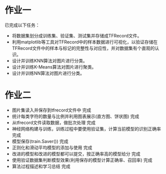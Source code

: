 # 作业一
已完成以下任务：
* 将数据集划分成训练集、验证集、测试集并存储成TFRecord文件。
* 利用matplotlib等工具对TFRecord中的样本数据进行可视化，以验证存储在TFRecord文件中的样本与标记的完整性与对应性，并对数据集有个直观的认识。
* 设计并训练KNN算法对图片进行分类。
* 设计并训练K-Means算法对图片进行聚类。
* 设计并训练NN算法对图片进行分类。



# 作业二
* 图片集读入并保存到tfrecord文件中 完成
* 统计每类字符的数量与比例并利用图表展示(直方图、饼状图) 完成
* 从tfrecord文件读取数据，做批次处理 完成
* 神经网络构建与训练，训练过程中要使用验证集，计算当前模型的识别正确率 完成
* 模型保存(train.Saver())  完成
* 正则化和滑动平均模型的添加与使用 完成
* 改进的模型和改进的模型都可以提交，按正确率高的模型给分 完成
* 使用验证数据集判断模型效果(利用保存的模型计算正确率、召回率) 完成
* 算法过程描述和学习总结 完成
